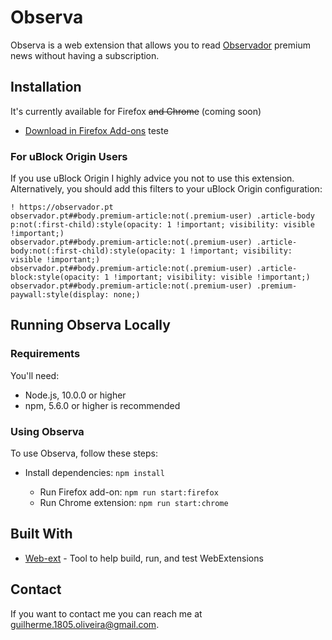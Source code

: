 # Observa

Observa is a web extension that allows you to read [Observador]("observador.pt") premium news without having a subscription.


## Installation

It's currently available for Firefox ~~and Chrome~~ (coming soon)

- [Download in Firefox Add-ons]("https://addons.mozilla.org/firefox/addon/observa/") teste

<!-- - [Download in Chrome Web store]() -->

### For uBlock Origin Users

If you use uBlock Origin I highly advice you not to use this extension. Alternatively, you should add this filters to your uBlock Origin configuration:

```
! https://observador.pt
observador.pt##body.premium-article:not(.premium-user) .article-body p:not(:first-child):style(opacity: 1 !important; visibility: visible !important;)
observador.pt##body.premium-article:not(.premium-user) .article-body:not(:first-child):style(opacity: 1 !important; visibility: visible !important;)
observador.pt##body.premium-article:not(.premium-user) .article-block:style(opacity: 1 !important; visibility: visible !important;)
observador.pt##body.premium-article:not(.premium-user) .premium-paywall:style(display: none;)
```

## Running Observa Locally
### Requirements

You'll need:
- Node.js, 10.0.0 or higher
- npm, 5.6.0 or higher is recommended

### Using Observa

To use Observa, follow these steps:

- Install dependencies: `npm install`

  - Run Firefox add-on: `npm run start:firefox`
  - Run Chrome extension: `npm run start:chrome`


## Built With

* [Web-ext](https://github.com/mozilla/web-ext) - Tool to help build, run, and test WebExtensions

## Contact

If you want to contact me you can reach me at <guilherme.1805.oliveira@gmail.com>.



